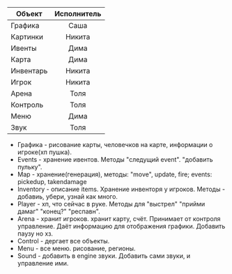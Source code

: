 Объект |Исполнитель
-------|:---------:
Графика|Саша
Картинки|Никита
Ивенты|Дима
Карта|Дима
Инвентарь|Никита
Игрок|Никита
Арена|Толя
Контроль|Толя
Меню|Дима
Звук|Толя

* Графика - рисование карты, человечков на карте, информации о игроке(хп пушка). 
* Events - хранение ивентов. Методы "следущий event". "добавить пульку".
* Map - хранение(генерация), методы: "move", update, fire; events: pickedup, takendamage
* Inventory - описание items. Хранение инвенторя у игроков. Методы - добавиь, убери, узнай как много.
* Player - хп, что сейчас в руке. Методы для "выстрел" "прийми дамаг" "конец?" "респавн".
* Arena - хранит игроков. хранит карту, счёт. Принимает от контроля управление. Даёт информацию для отображения графики. Добавить паузу но хз.
* Control - дергает все объекты.
* Menu - все меню. рисование, регионы.
* Sound - добавить в engine звуки. Добавить сами звуки, и управление ими.
